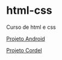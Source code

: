 # html-css
 Curso de html e css
 
<a href="https://jackson7374.github.io/html-css/desafios/d010a/index.html">Projeto Android</a>

<a href="https://jackson7374.github.io/html-css/desafios/d012/cordel.html">Projeto Cordel</a>